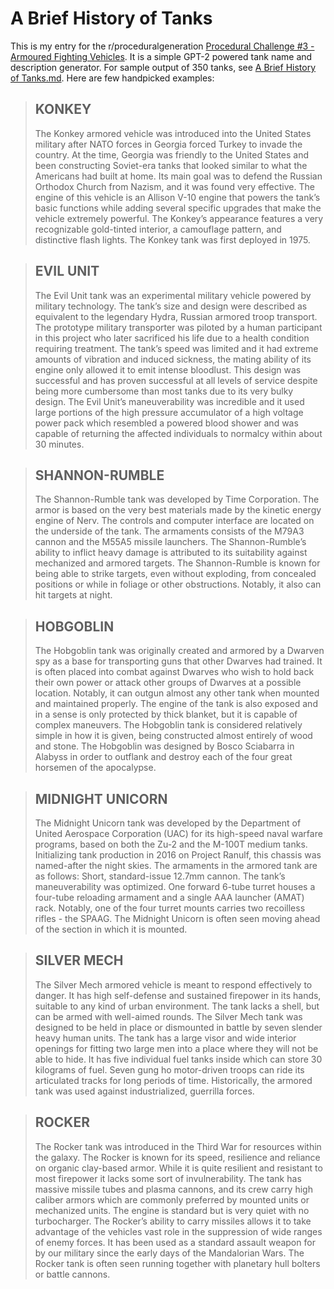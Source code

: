 # A Brief History of Tanks

This is my entry for the r/proceduralgeneration [Procedural Challenge #3 - Armoured Fighting Vehicles](https://www.reddit.com/r/proceduralgeneration/comments/c7pcnk/procedural_challenge_3_armoured_fighting_vehicles/). It is a simple GPT-2 powered tank name and description generator. For sample output of 350 tanks, see [A Brief History of Tanks.md](A%20Brief%20History%20of%20Tanks.md). Here are few handpicked examples:

> ## KONKEY
>
> The Konkey armored vehicle was introduced into the United States military after NATO forces in Georgia forced Turkey to invade the country. At the time, Georgia was friendly to the United States and been constructing Soviet-era tanks that looked similar to what the Americans had built at home. Its main goal was to defend the Russian Orthodox Church from Nazism, and it was found very effective. The engine of this vehicle is an Allison V-10 engine that powers the tank’s basic functions while adding several specific upgrades that make the vehicle extremely powerful. The Konkey’s appearance features a very recognizable gold-tinted interior, a camouflage pattern, and distinctive flash lights. The Konkey tank was first deployed in 1975.

> ## EVIL UNIT
>
> The Evil Unit tank was an experimental military vehicle powered by military technology. The tank’s size and design were described as equivalent to the legendary Hydra, Russian armored troop transport. The prototype military transporter was piloted by a human participant in this project who later sacrificed his life due to a health condition requiring treatment. The tank’s speed was limited and it had extreme amounts of vibration and induced sickness, the mating ability of its engine only allowed it to emit intense bloodlust. This design was successful and has proven successful at all levels of service despite being more cumbersome than most tanks due to its very bulky design. The Evil Unit’s maneuverability was incredible and it used large portions of the high pressure accumulator of a high voltage power pack which resembled a powered blood shower and was capable of returning the affected individuals to normalcy within about 30 minutes.

> ## SHANNON-RUMBLE
>
> The Shannon-Rumble tank was developed by Time Corporation. The armor is based on the very best materials made by the kinetic energy engine of Nerv. The controls and computer interface are located on the underside of the tank. The armaments consists of the M79A3 cannon and the M55A5 missile launchers. The Shannon-Rumble’s ability to inflict heavy damage is attributed to its suitability against mechanized and armored targets. The Shannon-Rumble is known for being able to strike targets, even without exploding, from concealed positions or while in foliage or other obstructions. Notably, it also can hit targets at night.

> ## HOBGOBLIN
>
> The Hobgoblin tank was originally created and armored by a Dwarven spy as a base for transporting guns that other Dwarves had trained. It is often placed into combat against Dwarves who wish to hold back their own power or attack other groups of Dwarves at a possible location. Notably, it can outgun almost any other tank when mounted and maintained properly. The engine of the tank is also exposed and in a sense is only protected by thick blanket, but it is capable of complex maneuvers. The Hobgoblin tank is considered relatively simple in how it is given, being constructed almost entirely of wood and stone. The Hobgoblin was designed by Bosco Sciabarra in Alabyss in order to outflank and destroy each of the four great horsemen of the apocalypse.

> ## MIDNIGHT UNICORN
>
> The Midnight Unicorn tank was developed by the <Systems Engineering> Department of United Aerospace Corporation (UAC) for its high-speed naval warfare programs, based on both the Zu-2 and the M-100T medium tanks. Initializing tank production in 2016 on Project Ranulf, this chassis was named-after the night skies. The armaments in the armored tank are as follows: Short, standard-issue 12.7mm cannon. The tank’s maneuverability was optimized. One forward 6-tube turret houses a four-tube reloading armament and a single AAA launcher (AMAT) rack. Notably, one of the four turret mounts carries two recoilless rifles - the SPAAG. The Midnight Unicorn is often seen moving ahead of the section in which it is mounted.

> ## SILVER MECH
>
> The Silver Mech armored vehicle is meant to respond effectively to danger. It has high self-defense and sustained firepower in its hands, suitable to any kind of urban environment. The tank lacks a shell, but can be armed with well-aimed rounds. The Silver Mech tank was designed to be held in place or dismounted in battle by seven slender heavy human units. The tank has a large visor and wide interior openings for fitting two large men into a place where they will not be able to hide. It has five individual fuel tanks inside which can store 30 kilograms of fuel. Seven gung ho motor-driven troops can ride its articulated tracks for long periods of time. Historically, the armored tank was used against industrialized, guerrilla forces.

> ## ROCKER
>
> The Rocker tank was introduced in the Third War for resources within the galaxy. The Rocker is known for its speed, resilience and reliance on organic clay-based armor. While it is quite resilient and resistant to most firepower it lacks some sort of invulnerability. The tank has massive missile tubes and plasma cannons, and its crew carry high caliber armors which are commonly preferred by mounted units or mechanized units. The engine is standard but is very quiet with no turbocharger. The Rocker’s ability to carry missiles allows it to take advantage of the vehicles vast role in the suppression of wide ranges of enemy forces. It has been used as a standard assault weapon for by our military since the early days of the Mandalorian Wars. The Rocker tank is often seen running together with planetary hull bolters or battle cannons.
